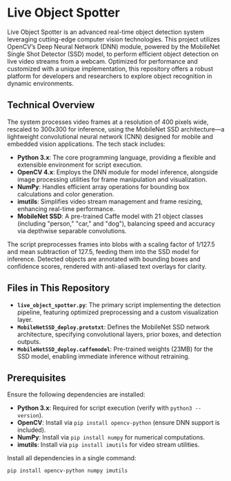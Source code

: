 # Live Object Spotter

Live Object Spotter is an advanced real-time object detection system leveraging cutting-edge computer vision technologies. This project utilizes OpenCV’s Deep Neural Network (DNN) module, powered by the MobileNet Single Shot Detector (SSD) model, to perform efficient object detection on live video streams from a webcam. Optimized for performance and customized with a unique implementation, this repository offers a robust platform for developers and researchers to explore object recognition in dynamic environments.

## Technical Overview
The system processes video frames at a resolution of 400 pixels wide, rescaled to 300x300 for inference, using the MobileNet SSD architecture—a lightweight convolutional neural network (CNN) designed for mobile and embedded vision applications. The tech stack includes:

- **Python 3.x**: The core programming language, providing a flexible and extensible environment for script execution.
- **OpenCV 4.x**: Employs the DNN module for model inference, alongside image processing utilities for frame manipulation and visualization.
- **NumPy**: Handles efficient array operations for bounding box calculations and color generation.
- **imutils**: Simplifies video stream management and frame resizing, enhancing real-time performance.
- **MobileNet SSD**: A pre-trained Caffe model with 21 object classes (including "person," "car," and "dog"), balancing speed and accuracy via depthwise separable convolutions.

The script preprocesses frames into blobs with a scaling factor of 1/127.5 and mean subtraction of 127.5, feeding them into the SSD model for inference. Detected objects are annotated with bounding boxes and confidence scores, rendered with anti-aliased text overlays for clarity.

## Files in This Repository
- **`live_object_spotter.py`**: The primary script implementing the detection pipeline, featuring optimized preprocessing and a custom visualization layer.
- **`MobileNetSSD_deploy.prototxt`**: Defines the MobileNet SSD network architecture, specifying convolutional layers, prior boxes, and detection outputs.
- **`MobileNetSSD_deploy.caffemodel`**: Pre-trained weights (23MB) for the SSD model, enabling immediate inference without retraining.

## Prerequisites
Ensure the following dependencies are installed:
- **Python 3.x**: Required for script execution (verify with `python3 --version`).
- **OpenCV**: Install via `pip install opencv-python` (ensure DNN support is included).
- **NumPy**: Install via `pip install numpy` for numerical computations.
- **imutils**: Install via `pip install imutils` for video stream utilities.

Install all dependencies in a single command:
```bash
pip install opencv-python numpy imutils